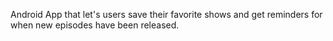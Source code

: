 Android App that let's users save their favorite shows and get reminders for when new episodes have been released. 

